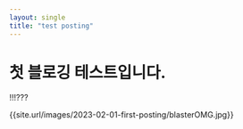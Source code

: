 ```yaml
---
layout: single
title: "test posting"
---
```


# 첫 블로깅 테스트입니다.

!!!???

{{site.url/images/2023-02-01-first-posting/blasterOMG.jpg}}

